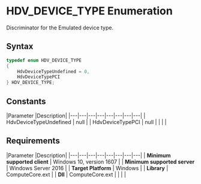 # HDV_DEVICE_TYPE Enumeration

Discriminator for the Emulated device type.

## Syntax

```C++
typedef enum HDV_DEVICE_TYPE
{
    HdvDeviceTypeUndefined = 0,
    HdvDeviceTypePCI
} HDV_DEVICE_TYPE;
```

## Constants

|Parameter     |Description|
|---|---|---|---|---|---|---|---| 
| HdvDeviceTypeUndefined | null |
| HdvDeviceTypePCI | null |
|    |    | 

## Requirements

|Parameter     |Description|
|---|---|---|---|---|---|---|---| 
| **Minimum supported client** | Windows 10, version 1607 |
| **Minimum supported server** | Windows Server 2016 |
| **Target Platform** | Windows |
| **Library** | ComputeCore.ext |
| **Dll** | ComputeCore.ext |
|    |    | 